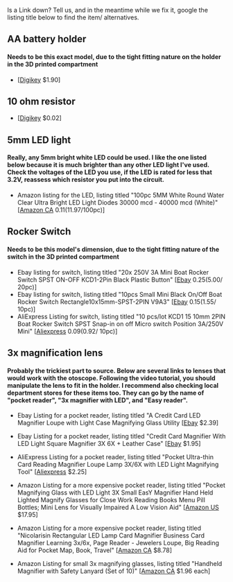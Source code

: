 Is a Link down? Tell us, and in the meantime while we fix it, google the listing title below to find the item/ alternatives. 

## AA battery holder 
#### Needs to be this exact model, due to the tight fitting nature on the holder in the 3D printed compartment
* [[Digikey](https://www.digikey.ca/product-detail/en/mpd-memory-protection-devices/BC12AAW/BC12AAW-ND/2439232) $1.90]

## 10 ohm resistor 
* [[Digikey](https://www.digikey.ca/product-detail/en/stackpole-electronics-inc/CF14JT10R0/CF14JT10R0CT-ND/1830306) $0.02]

## 5mm LED light
#### Really, any 5mm bright white LED could be used.  I like the one listed below because it is much brighter than any other LED light I've used.  Check the voltages of the LED you use, if the LED is rated for less that 3.2V, reassess which resistor you put into the circuit. 
* Amazon listing for the LED, listing titled "100pc 5MM White Round Water Clear Ultra Bright LED Light Diodes 30000 mcd - 40000 mcd (White)" [[Amazon CA](https://www.amazon.ca/100pc-White-Round-Bright-Diodes/dp/B0781Z96S6) $0.11 ($11.97/100pc)]

## Rocker Switch
#### Needs to be this model's dimension, due to the tight fitting nature of the switch in the 3D printed compartment
* Ebay listing for switch, listing titled "20x 250V 3A Mini Boat Rocker Switch SPST ON-OFF KCD1-2Pin Black Plastic Button" [[Ebay](https://www.ebay.com/itm/20x-250V-3A-Mini-Boat-Rocker-Switch-SPST-ON-OFF-KCD1-2Pin-Black-Plastic-Button-/141819484825) $0.25 ($5.00/ 20pc)]
* Ebay listing for switch, listing titled "10pcs Small Mini Black On/Off Boat Rocker Switch Rectangle10x15mm-SPST-2PIN V9A3" [[Ebay](https://www.ebay.ca/itm/10pcs-Small-Mini-Black-On-Off-Boat-Rocker-Switch-Rectangle10x15mm-SPST-2PIN-V9A3/264334026704?ssPageName=STRK%3AMEBIDX%3AIT&_trksid=p2057872.m2749.l2649) $0.15 ($1.55/ 10pc)]
* AliExpress Listing for switch, listing titled "10 pcs/lot KCD1 15 10mm 2PIN Boat Rocker Switch SPST Snap-in on off Micro switch Position 3A/250V Mini" [[Aliexpress](https://www.aliexpress.com/item/32880358926.html?spm=2114.search0302.3.1.5a7a118e4QEAbi&ws_ab_test=searchweb0_0,searchweb201602_0_10130_453_454_10618_536_317_537_319_10059_10696_10084_10083_10547_10546_10887_10307_321_10548_322_10065_10068_10103_10884_10545,searchweb201603_0,ppcSwitch_0&algo_pvid=8fdccf1d-54b3-4fad-b18d-6b211bd21dcf&algo_expid=8fdccf1d-54b3-4fad-b18d-6b211bd21dcf-0) $0.09 ($0.92/ 10pc)]


## 3x magnification lens
#### Probably the trickiest part to source.  Below are several links to lenses that would work with the otoscope.  Following the video tutorial, you should manipulate the lens to fit in the holder.  I recommend also checking local department stores for these items too. They can go by the name of "pocket reader", "3x magnifier with LED", and "Easy reader".  

* Ebay Listing for a pocket reader, listing titled "A Credit Card LED Magnifier Loupe with Light Case Magnifying Glass Utility [[Ebay](https://www.ebay.com/p/Credit-Card-LED-Magnifier-Loupe-With-Light-Leather-Case-Magnifying-Glass-Utility/3029465108?iid=362601347786&rt=nc) $2.39] 

* Ebay Listing for a pocket reader, listing titled "Credit Card Magnifier With LED Light Square Magnifier 3X 6X + Leather Case" [[Ebay](https://www.ebay.com/itm/Credit-Card-Magnifier-With-LED-Light-Square-Magnifier-3X-6X-Leather-Case/113707693815?hash=item1a7981b6f7:g:lO8AAOSwqpJcpcXI) $1.95]

* AliExpress Listing for a pocket reader, listing titled "Pocket Ultra-thin Card Reading Magnifier Loupe Lamp 3X/6X with LED Light Magnifying Tool" [[Aliexpress](https://www.aliexpress.com/item/32305107433.html) $2.25]

* Amazon Listing for a more expensive pocket reader, listing titled "Pocket Magnifying Glass with LED Light 3X Small EasY Magnifier Hand Held Lighted Magnify Glasses for Close Work Reading Books Menu Pill Bottles; Mini Lens for Visually Impaired A Low Vision Aid" [[Amazon US](https://www.amazon.com/EasY-Magnifier-Original-Magnifying-Visually/dp/B00Z6T9TXE/ref=sr_1_2?keywords=pocket+reader+3x+with+led&qid=1565995891&s=gateway&sr=8-2) $17.95]

* Amazon Listing for a more expensive pocket reader, listing titled "Nicolarisin Rectangular LED Lamp Card Magnifier Business Card Magnifier Learning 3x/6x, Page Reader - Jewelers Loupe, Big Reading Aid for Pocket Map, Book, Travel" [[Amazon CA](https://www.amazon.ca/Nicolarisin-Rectangular-Magnifier-Business-Learning/dp/B07S2XRDL4/ref=sr_1_1?keywords=pocket+reader+3x+with+led&qid=1565995914&s=gateway&sr=8-1) $8.78]

* Amazon Listing for small 3x magnifying glasses, listing titled "Handheld Magnifier with Safety Lanyard (Set of 10)" [[Amazon CA](https://www.amazon.ca/gp/product/B008AK673Q/ref=ppx_yo_dt_b_asin_title_o01_s00?ie=UTF8&psc=1) $1.96 each]
